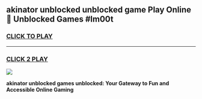 
## akinator unblocked unblocked game Play Online 👋 Unblocked Games #lm00t
<h3>
<a href="https://premium.freeplayer.one?title=akinator_unblocked&ref=21F">CLICK TO PLAY</a></h3>
<hr>

<h3>
<a href="https://premium.freeplayer.one?title=akinator_unblocked&ref=21F">CLICK 2 PLAY</a>
  
</h3>

<a href="https://premium.freeplayer.one?title=akinator_unblocked&ref=21F/"><img src="https://clearcache.store/games.png"></a>


**akinator unblocked games unblocked: Your Gateway to Fun and Accessible Online Gaming**
